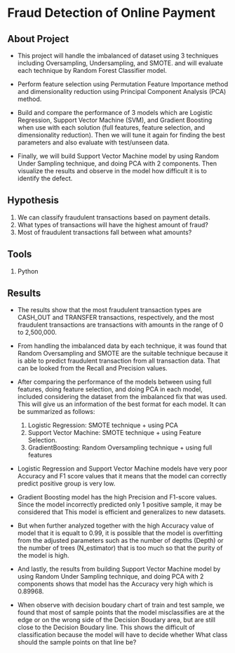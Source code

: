 # Fraud Detection of Online Payment


## About Project
* This project will handle the imbalanced of dataset using 3 techniques including Oversampling, Undersampling, and SMOTE. and will evaluate each technique by Random Forest Classifier model.

* Perform feature selection using Permutation Feature Importance method and dimensionality reduction using Principal Component Analysis (PCA) method.

* Build and compare the performance of 3 models which are Logistic Regression, Support Vector Machine (SVM), and Gradient Boosting when use with each solution (full features, feature selection, and dimensionality reduction). Then we will tune it again for finding the best parameters and also evaluate with test/unseen data.

* Finally, we will build Support Vector Machine model by using Random Under Sampling technique, and doing PCA with 2 components. Then visualize the results and observe in the model how difficult it is to identify the defect.


## Hypothesis 
1. We can classify fraudulent transactions based on payment details.
2. What types of transactions will have the highest amount of fraud?
3. Most of fraudulent transactions fall between what amounts?


## Tools 
1. Python


## Results
* The results show that the most fraudulent transaction types are CASH_OUT and TRANSFER transactions, respectively, and the most fraudulent transactions are transactions with amounts in the range of 0 to 2,500,000.

* From handling the imbalanced data by each technique, it was found that Random Oversampling and SMOTE are the suitable technique because it is able to predict fraudulent transaction from all transaction data. That can be looked from the Recall and Precision values.

* After comparing the performance of the models between using full features, doing feature selection, and doing PCA in each model, included considering the dataset from the imbalanced fix that was used. This will give us an information of ​​the best format for each model. It can be summarized as follows:

    1. Logistic Regression: SMOTE technique + using PCA
    2. Support Vector Machine: SMOTE technique + using Feature Selection.
    3. GradientBoosting: Random Oversampling technique + using full features

* Logistic Regression and Support Vector Machine models have very poor Accuracy and F1 score values that it means that the model can correctly predict positive group is very low.

* Gradient Boosting model has the high Precision and F1-score values. Since the model incorrectly predicted only 1 positive sample, it may be considered that This model is efficient and generalizes to new datasets. 

* But when further analyzed together with the high Accuracy value of model that it is equalt to 0.99, it is possible that the model is overfitting from the adjusted parameters such as the number of depths (Depth) or the number of trees (N_estimator) that is too much so that the purity of the model is high.

* And lastly, the results from building Support Vector Machine model by using Random Under Sampling technique, and doing PCA with 2 components shows that model has the Accuracy very high which is 0.89968. 

* When observe with decision boudary chart of train and test sample, we found that most of sample points that the model misclassifies are at the edge or on the wrong side of the Decision Boudary area, but are still close to the Decision Boudary line. This shows the difficult of classification because the model will have to decide whether What class should the sample points on that line be? 